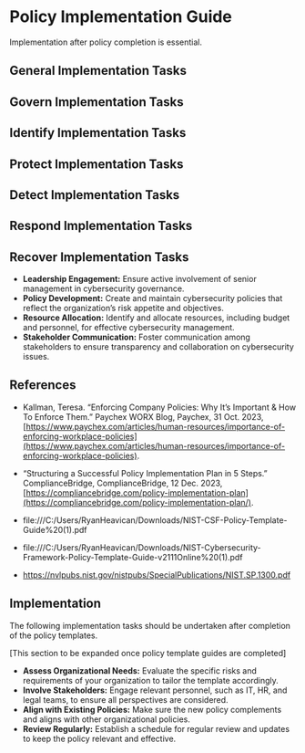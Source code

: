 # Policy Implementation Guide

Implementation after policy completion is essential.

## General Implementation Tasks

## Govern Implementation Tasks

## Identify Implementation Tasks

## Protect Implementation Tasks

## Detect Implementation Tasks

## Respond Implementation Tasks

## Recover Implementation Tasks


* **Leadership Engagement:** Ensure active involvement of senior management in cybersecurity governance.
* **Policy Development:** Create and maintain cybersecurity policies that reflect the organization’s risk appetite and objectives.
* **Resource Allocation:** Identify and allocate resources, including budget and personnel, for effective cybersecurity management.
* **Stakeholder Communication:** Foster communication among stakeholders to ensure transparency and collaboration on cybersecurity issues.

## References

* Kallman, Teresa. “Enforcing Company Policies: Why It’s Important & How To Enforce Them.” Paychex WORX Blog, Paychex, 31 Oct. 2023, [https://www.paychex.com/articles/human-resources/importance-of-enforcing-workplace-policies](https://www.paychex.com/articles/human-resources/importance-of-enforcing-workplace-policies).
* “Structuring a Successful Policy Implementation Plan in 5 Steps.” ComplianceBridge, ComplianceBridge, 12 Dec. 2023, [https://compliancebridge.com/policy-implementation-plan](https://compliancebridge.com/policy-implementation-plan/).


* file:///C:/Users/RyanHeavican/Downloads/NIST-CSF-Policy-Template-Guide%20(1).pdf
* file:///C:/Users/RyanHeavican/Downloads/NIST-Cybersecurity-Framework-Policy-Template-Guide-v2111Online%20(1).pdf
* https://nvlpubs.nist.gov/nistpubs/SpecialPublications/NIST.SP.1300.pdf

## Implementation

The following implementation tasks should be undertaken after completion of the policy templates.

[This section to be expanded once policy template guides are completed]

* **Assess Organizational Needs:** Evaluate the specific risks and requirements of your organization to tailor the template accordingly.
* **Involve Stakeholders:** Engage relevant personnel, such as IT, HR, and legal teams, to ensure all perspectives are considered.
* **Align with Existing Policies:** Make sure the new policy complements and aligns with other organizational policies.
* **Review Regularly:** Establish a schedule for regular review and updates to keep the policy relevant and effective.

